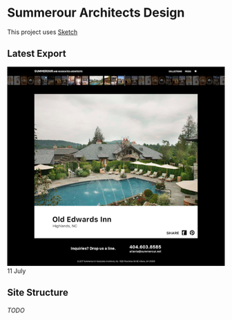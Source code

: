 # Summerour Architects Design

This project uses [Sketch](https://www.sketchapp.com)

## Latest Export

![Project (Short)](Layouts/default.png)
11 July

## Site Structure

###### TODO

